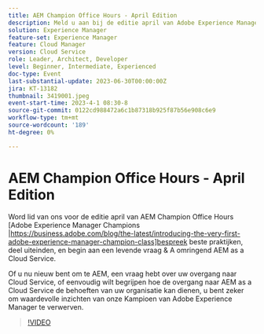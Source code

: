 ```yaml
---
title: AEM Champion Office Hours - April Edition
description: Meld u aan bij de editie april van Adobe Experience Manager AEM Champion Office Hours, een panel van Champions dat de beste werkwijzen bespreekt, tips deelt en een live Q&A rondom AEM as a Cloud Service bekijkt. Of u nu nieuw bent om te AEM, een vraag hebt over uw overgang naar Cloud Service, of eenvoudig wilt begrijpen hoe de overgang naar AEM as a Cloud Service de behoeften van uw organisatie kan dienen, u bent zeker om waardevolle inzichten van onze Kampioen van Adobe Experience Manager te verwerven.
solution: Experience Manager
feature-set: Experience Manager
feature: Cloud Manager
version: Cloud Service
role: Leader, Architect, Developer
level: Beginner, Intermediate, Experienced
doc-type: Event
last-substantial-update: 2023-06-30T00:00:00Z
jira: KT-13182
thumbnail: 3419001.jpeg
event-start-time: 2023-4-1 08:30-8
source-git-commit: 0122cd988472a6c1b87318b925f87b56e908c6e9
workflow-type: tm+mt
source-wordcount: '189'
ht-degree: 0%

---
```



# AEM Champion Office Hours - April Edition

Word lid van ons voor de editie april van AEM Champion Office Hours [Adobe Experience Manager Champions |https://business.adobe.com/blog/the-latest/introducing-the-very-first-adobe-experience-manager-champion-class]bespreek beste praktijken, deel uiteinden, en begin aan een levende vraag &amp; A omringend AEM as a Cloud Service.

Of u nu nieuw bent om te AEM, een vraag hebt over uw overgang naar Cloud Service, of eenvoudig wilt begrijpen hoe de overgang naar AEM as a Cloud Service de behoeften van uw organisatie kan dienen, u bent zeker om waardevolle inzichten van onze Kampioen van Adobe Experience Manager te verwerven.

>[!VIDEO](https://video.tv.adobe.com/v/3419001/?learn=on)
